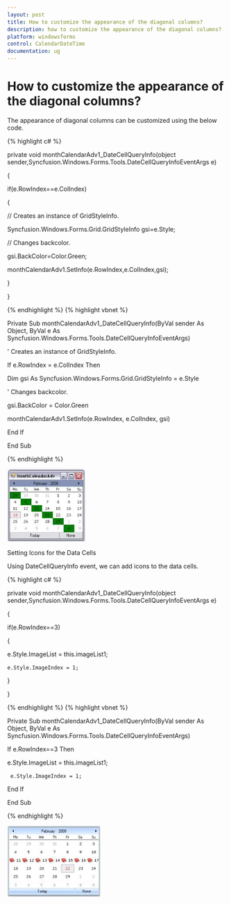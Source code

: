 ```yaml
---
layout: post
title: How to customize the appearance of the diagonal columns?
description: how to customize the appearance of the diagonal columns?
platform: windowsforms
control: CalendarDateTime
documentation: ug
---
```

# How to customize the appearance of the diagonal columns?

The appearance of diagonal columns can be customized using the below code.


{% highlight c#  %}


private void monthCalendarAdv1_DateCellQueryInfo(object sender,Syncfusion.Windows.Forms.Tools.DateCellQueryInfoEventArgs e)

{

if(e.RowIndex==e.ColIndex) 

{

   // Creates an instance of GridStyleInfo. 

Syncfusion.Windows.Forms.Grid.GridStyleInfo gsi=e.Style;



// Changes backcolor.

gsi.BackColor=Color.Green;



monthCalendarAdv1.SetInfo(e.RowIndex,e.ColIndex,gsi);

}

}




{% endhighlight  %}
{% highlight vbnet  %}


Private Sub monthCalendarAdv1_DateCellQueryInfo(ByVal sender As Object, ByVal e As Syncfusion.Windows.Forms.Tools.DateCellQueryInfoEventArgs) 



   ' Creates an instance of GridStyleInfo. 

If e.RowIndex = e.ColIndex Then 

Dim gsi As Syncfusion.Windows.Forms.Grid.GridStyleInfo = e.Style 



' Changes backcolor.

gsi.BackColor = Color.Green 



monthCalendarAdv1.SetInfo(e.RowIndex, e.ColIndex, gsi) 

End If 



End Sub

{% endhighlight  %}

![](CalendarDateTime_images/Overview_img177.jpeg) 



Setting Icons for the Data Cells

Using DateCellQueryInfo event, we can add icons to the data cells.


{% highlight c#  %}


private void monthCalendarAdv1_DateCellQueryInfo(object sender,Syncfusion.Windows.Forms.Tools.DateCellQueryInfoEventArgs e)

{

if(e.RowIndex==3) 

{

  e.Style.ImageList = this.imageList1;

    e.Style.ImageIndex = 1;



}

}



{% endhighlight  %}
{% highlight vbnet  %}



Private Sub monthCalendarAdv1_DateCellQueryInfo(ByVal sender As Object, ByVal e As  Syncfusion.Windows.Forms.Tools.DateCellQueryInfoEventArgs) 



 If e.RowIndex==3 Then 



e.Style.ImageList = this.imageList1;

     e.Style.ImageIndex = 1;



End If 



End Sub

{% endhighlight  %}

![](CalendarDateTime_images/Overview_img178.jpeg) 
